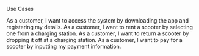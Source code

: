 Use Cases

As a customer, I want to access the system by downloading the app and registering my details.
As a customer, I want to rent a scooter by selecting one from a charging station.
As a customer, I want to return a scooter by dropping it off at a charging station.
As a customer, I want to pay for a scooter by inputting my payment information.